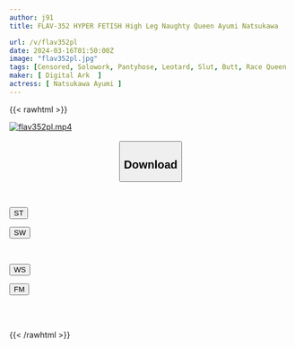 ```yaml
---
author: j91
title: FLAV-352 HYPER FETISH High Leg Naughty Queen Ayumi Natsukawa

url: /v/flav352pl
date: 2024-03-16T01:50:00Z
image: "flav352pl.jpg"
tags: [Censored, Solowork, Pantyhose, Leotard, Slut, Butt, Race Queen	]
maker: [ Digital Ark  ]
actress: [ Natsukawa Ayumi ]
---
```



{{< rawhtml >}}

<div class="video" data-videoid="XbPAJwW7WjSDO47">
    <a href="javascript:;">
        <img src="/v/flav352pl/flav352pl.jpg" width="WIDTH" height="HEIGHT" alt="flav352pl.mp4" loading="lazy">
    </a>
</div>

<script type="text/javascript" src="https://j91.asia/asset/on-demand-st.js"></script>

<br>
  <link rel="stylesheet" href="https://j91.asia/asset/bs5.css">
  
  <center>
  <button class="btn btn-primary" type="button" data-bs-toggle="collapse" data-bs-target=".multi-collapse" aria-expanded="false" aria-controls="multiCollapseExample1 multiCollapseExample2"><h2>Download</h2></button></center>
</p>
<div class="row">
  <div class="col">
    <div class="collapse multi-collapse" id="multiCollapseExample1">
      <div class="card card-body">
	      	      <br>
<div class="buttons">  
<p><a href="https://streamtape.to/v/XbPAJwW7WjSDO47" target="_blank"><button class="btn-hover color-3"><i class="fa fa-download"></i> ST</button></a></p>
<p><a href="https://asnwish.com/mfzix6cs3nku" target="_blank"><button class="btn-hover color-2"><i class="fa fa-download"></i> SW</button></a></p></div>
    </div>
  </div>
</div>
  <div class="col">
    <div class="collapse multi-collapse" id="multiCollapseExample2">
      <div class="card card-body">
	      <br>
<div class="buttons">
<p><a href="javascript:;"><button class="btn-hover color-9"><i class="fa fa-download"></i> WS</button></a></p>
<p><a href="https://filemoon.sx/d/jdnwxg9zdht1"><button class="btn-hover color-8"><i class="fa fa-download"></i> FM</button></a></p></div>
<br><br>
      </div>
    </div>
  </div>
</div>

{{< /rawhtml >}}